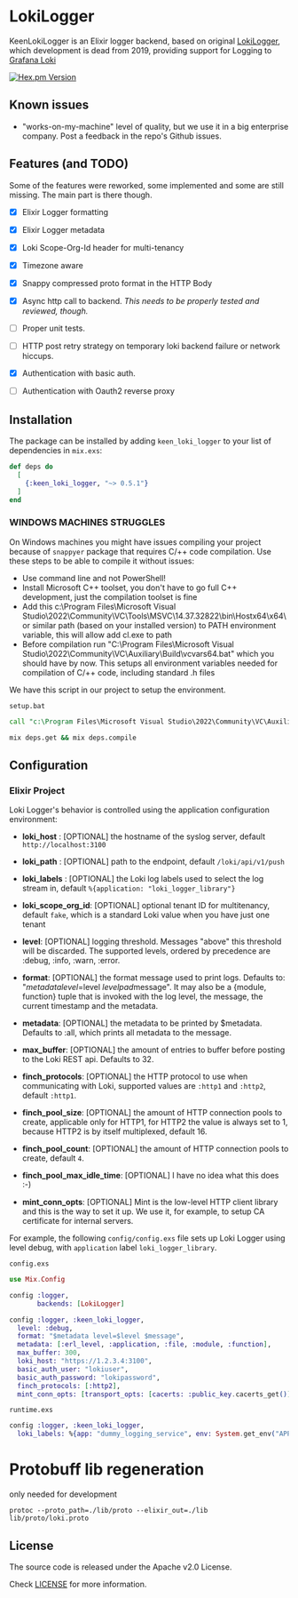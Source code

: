 # LokiLogger

KeenLokiLogger is an Elixir logger backend, based on original [LokiLogger](https://github.com/wardbekker/LokiLogger), which development is dead from 2019, providing support for Logging to [Grafana Loki](https://github.com/grafana/loki)

[![Hex.pm Version](http://img.shields.io/hexpm/v/keen_loki_logger.svg?style=flat)](https://hex.pm/packages/keen_loki_logger)

## Known issues

* "works-on-my-machine" level of quality, but we use it in a big enterprise company. Post a feedback in the repo's Github issues.

## Features (and TODO)

Some of the features were reworked, some implemented and some are still missing. The main part is there though.

* [x] Elixir Logger formatting
* [x] Elixir Logger metadata
* [x] Loki Scope-Org-Id header for multi-tenancy
* [x] Timezone aware
* [X] Snappy compressed proto format in the HTTP Body  
* [X] Async http call to backend. _This needs to be properly tested and reviewed, though._
* [ ] Proper unit tests.
* [ ] HTTP post retry strategy on temporary loki backend failure or network hiccups.
* [X] Authentication with basic auth.
* [ ] Authentication with Oauth2 reverse proxy


## Installation

The package can be installed by adding `keen_loki_logger` to your list of dependencies in `mix.exs`:

```elixir
def deps do
  [
    {:keen_loki_logger, "~> 0.5.1"}
  ]
end
```

### WINDOWS MACHINES STRUGGLES

On Windows machines you might have issues compiling your project because of `snappyer` package that requires C/++ code compilation.
Use these steps to be able to compile it without issues:

- Use command line and not PowerShell!
- Install Microsoft C++ toolset, you don't have to go full C++ development, just the compilation toolset is fine
- Add this c:\Program Files\Microsoft Visual Studio\2022\Community\VC\Tools\MSVC\14.37.32822\bin\Hostx64\x64\ or similar path (based on your installed version) to PATH environment variable, this will allow add cl.exe to path
- Before compilation run "C:\Program Files\Microsoft Visual Studio\2022\Community\VC\Auxiliary\Build\vcvars64.bat" which you should have by now. This setups all environment variables needed for compilation of C/++ code, including standard .h files

We have this script in our project to setup the environment.

`setup.bat`
```bat
call "c:\Program Files\Microsoft Visual Studio\2022\Community\VC\Auxiliary\Build\vcvars64.bat"

mix deps.get && mix deps.compile
```

## Configuration

### Elixir Project

Loki Logger's behavior is controlled using the application configuration environment:

* __loki_host__ : [OPTIONAL] the hostname of the syslog server, default `http://localhost:3100`
* __loki_path__ : [OPTIONAL] path to the endpoint, default `/loki/api/v1/push`
* __loki_labels__ : [OPTIONAL] the Loki log labels used to select the log stream in, default `%{application: "loki_logger_library"}`
* __loki_scope_org_id__: [OPTIONAL] optional tenant ID for multitenancy, default `fake`, which is a standard Loki value when you have just one tenant
* __level__: [OPTIONAL] logging threshold. Messages "above" this threshold will be discarded. The supported levels, ordered by precedence are :debug, :info, :warn, :error.
* __format__: [OPTIONAL] the format message used to print logs. Defaults to: "$metadata level=$level $levelpad$message". It may also be a {module, function} tuple that is invoked with the log level, the message, the current timestamp and the metadata.
* __metadata__: [OPTIONAL] the metadata to be printed by $metadata. Defaults to :all, which prints all metadata to the message.
* __max_buffer__: [OPTIONAL] the amount of entries to buffer before posting to the Loki REST api. Defaults to 32.  

* __finch_protocols__: [OPTIONAL] the HTTP protocol to use when communicating with Loki, supported values are `:http1` and `:http2`, default `:http1`.
* __finch_pool_size__: [OPTIONAL] the amount of HTTP connection pools to create, applicable only for HTTP1, for HTTP2 the value is always set to 1, because HTTP2 is by itself multiplexed, default 16.
* __finch_pool_count__: [OPTIONAL] the amount of HTTP connection pools to create, default `4`.
* __finch_pool_max_idle_time__: [OPTIONAL] I have no idea what this does :-)
* __mint_conn_opts__: [OPTIONAL] Mint is the low-level HTTP client library and this is the way to set it up. We use it, for example, to setup CA certificate for internal servers.


For example, the following `config/config.exs` file sets up Loki Logger using
level debug, with `application` label `loki_logger_library`. 

`config.exs`
```elixir
use Mix.Config

config :logger,
       backends: [LokiLogger]

config :logger, :keen_loki_logger,
  level: :debug,
  format: "$metadata level=$level $message",
  metadata: [:erl_level, :application, :file, :module, :function],
  max_buffer: 300,
  loki_host: "https://1.2.3.4:3100",
  basic_auth_user: "lokiuser",
  basic_auth_password: "lokipassword",
  finch_protocols: [:http2],
  mint_conn_opts: [transport_opts: [cacerts: :public_key.cacerts_get()]]
```

`runtime.exs`
```elixir
config :logger, :keen_loki_logger,
  loki_labels: %{app: "dummy_logging_service", env: System.get_env("APP_ENV"), host: System.get_env("COMPUTER_NAME")}
```

# Protobuff lib regeneration

only needed for development 

```shell script
protoc --proto_path=./lib/proto --elixir_out=./lib lib/proto/loki.proto 
```

## License

The source code is released under the Apache v2.0 License.

Check [LICENSE](LICENSE) for more information.

